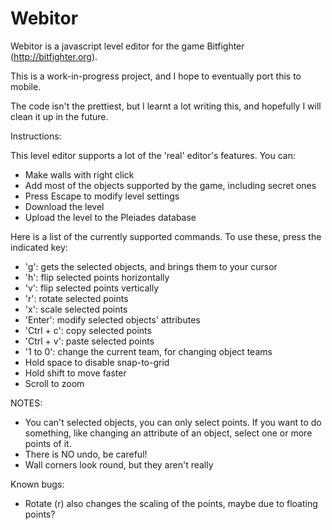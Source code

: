 Webitor
================

Webitor is a javascript level editor for the game Bitfighter (http://bitfighter.org).

This is a work-in-progress project, and I hope to eventually port this to mobile.

The code isn't the prettiest, but I learnt a lot writing this, and hopefully I will clean it up in the future.

Instructions:

This level editor supports a lot of the 'real' editor's features. You can:
- Make walls with right click
- Add most of the objects supported by the game, including secret ones
- Press Escape to modify level settings
- Download the level
- Upload the level to the Pleiades database

Here is a list of the currently supported commands. To use these, press the indicated key:
- 'g': gets the selected objects, and brings them to your cursor
- 'h': flip selected points horizontally
- 'v': flip selected points vertically
- 'r': rotate selected points
- 'x': scale selected points
- 'Enter': modify selected objects' attributes
- 'Ctrl + c': copy selected points
- 'Ctrl + v': paste selected points
- '1 to 0': change the current team, for changing object teams
- Hold space to disable snap-to-grid
- Hold shift to move faster
- Scroll to zoom

NOTES:
- You can't selected objects, you can only select points. If you want to do something, like changing an attribute of an object, select one or more points of it.
- There is NO undo, be careful!
- Wall corners look round, but they aren't really

Known bugs:
- Rotate (r) also changes the scaling of the points, maybe due to floating points?